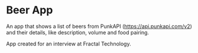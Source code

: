 # Beer App
An app that shows a list of beers from PunkAPI (https://api.punkapi.com/v2) and their details, like description, volume and food pairing.

App created for an interview at Fractal Technology.

